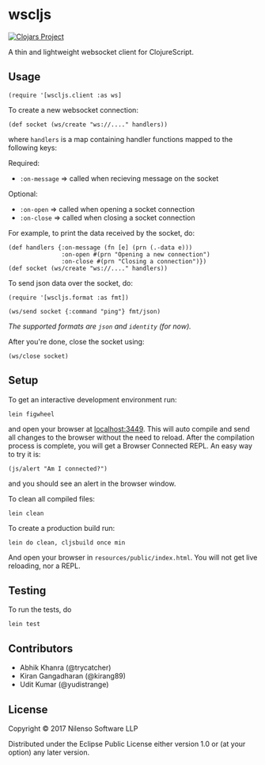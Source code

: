 # wscljs

[![Clojars
Project](https://img.shields.io/clojars/v/nilenso/wscljs.svg)](https://clojars.org/nilenso/wscljs)

A thin and lightweight websocket client for ClojureScript.

## Usage

    (require '[wscljs.client :as ws]

To create a new websocket connection:

    (def socket (ws/create "ws://...." handlers))

where `handlers` is a map containing handler functions mapped to the following keys:

Required:

  - `:on-message` => called when recieving message on the socket

Optional:

  - `:on-open`    => called when opening a socket connection
  - `:on-close`   => called when closing a socket connection

For example, to print the data received by the socket, do:

    (def handlers {:on-message (fn [e] (prn (.-data e)))
                   :on-open #(prn "Opening a new connection")
                   :on-close #(prn "Closing a connection")})
    (def socket (ws/create "ws://...." handlers))

To send json data over the socket, do:

    (require '[wscljs.format :as fmt])

    (ws/send socket {:command "ping"} fmt/json)

*The supported formats are `json` and `identity` (for now).*

After you're done, close the socket using:

    (ws/close socket)

## Setup

To get an interactive development environment run:

    lein figwheel

and open your browser at [localhost:3449](http://localhost:3449/).
This will auto compile and send all changes to the browser without the
need to reload. After the compilation process is complete, you will
get a Browser Connected REPL. An easy way to try it is:

    (js/alert "Am I connected?")

and you should see an alert in the browser window.

To clean all compiled files:

    lein clean

To create a production build run:

    lein do clean, cljsbuild once min

And open your browser in `resources/public/index.html`. You will not
get live reloading, nor a REPL.

## Testing

To run the tests, do

    lein test

## Contributors

- Abhik Khanra (@trycatcher)
- Kiran Gangadharan (@kirang89)
- Udit Kumar (@yudistrange)

## License

Copyright © 2017 Nilenso Software  LLP

Distributed under the Eclipse Public License either version 1.0 or (at your option) any later version.
